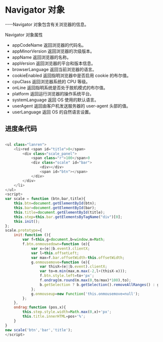 # Navigator 对象

----Navigator 对象包含有关浏览器的信息。

Navigator 对象属性

- appCodeName	返回浏览器的代码名。
- appMinorVersion	返回浏览器的次级版本。
- appName	返回浏览器的名称。
- appVersion	返回浏览器的平台和版本信息。
- browserLanguage	返回当前浏览器的语言。
- cookieEnabled	返回指明浏览器中是否启用 cookie 的布尔值。
- cpuClass	返回浏览器系统的 CPU 等级。
- onLine	返回指明系统是否处于脱机模式的布尔值。
- platform	返回运行浏览器的操作系统平台。
- systemLanguage	返回 OS 使用的默认语言。
- userAgent	返回由客户机发送服务器的 user-agent 头部的值。
- userLanguage	返回 OS 的自然语言设置。

## 进度条代码
```js

<ul class="lanren">
	<li>red <span id="title">0</span>
		<div class="scale_panel">
			<span class="r">100</span>0
			<div class="scale" id="bar">
				<div></div>
				<span id="btn"></span>
			</div>
		</div>
	</li>
</ul>
<script>
var scale = function (btn,bar,title){
	this.btn=document.getElementById(btn);
	this.bar=document.getElementById(bar);
	this.title=document.getElementById(title);
	this.step=this.bar.getElementsByTagName("div")[0];
	this.init();
};
scale.prototype={
	init:function (){
		var f=this,g=document,b=window,m=Math;
		f.btn.onmousedown=function (e){
			var x=(e||b.event).clientX;
			var l=this.offsetLeft;
			var max=f.bar.offsetWidth-this.offsetWidth;
			g.onmousemove=function (e){
				var thisX=(e||b.event).clientX;
				var to=m.min(max,m.max(-2,l+(thisX-x)));
				f.btn.style.left=to+'px';
				f.ondrag(m.round(m.max(0,to/max)*100),to);
				b.getSelection ? b.getSelection().removeAllRanges() : g.selection.empty();
			};
			g.onmouseup=new Function('this.onmousemove=null');
		};
	},
	ondrag:function (pos,x){
		this.step.style.width=Math.max(0,x)+'px';
		this.title.innerHTML=pos+'%';
	}
}
new scale('btn','bar','title');
</script>
```
